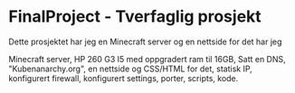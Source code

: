 # FinalProject - Tverfaglig prosjekt

Dette prosjektet har jeg en Minecraft server og en nettside for det har jeg

Minecraft server,
HP 260 G3 I5 med oppgradert ram til 16GB,
Satt en DNS, "Kubenanarchy.org",
en nettside og CSS/HTML for det,
statisk IP, konfigurert firewall,
konfigurert settings, porter,
scripts, kode.

